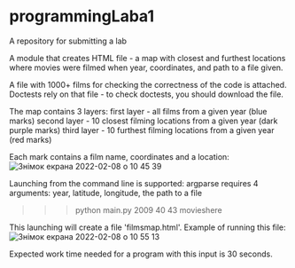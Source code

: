 # programmingLaba1
A repository for submitting a lab

A module that creates HTML file - a map with closest and furthest locations where movies
were filmed when year, coordinates, and path to a file given.

A file with 1000+ films for checking the correctness of the code is attached.
Doctests rely on that file - to check doctests, you should download the file.
 
The map contains 3 layers:
  first layer - all films from a given year (blue marks)
  second layer - 10 closest filming locations from a given year (dark purple marks)
  third layer - 10 furthest filming locations from a given year (red marks)
  
  Each mark contains a film name, coordinates and a location: ![Знімок екрана 2022-02-08 о 10 45 39](https://user-images.githubusercontent.com/92575094/152950611-17da3243-de54-4082-b09c-5f4af8e33fe7.png)

Launching from the command line is supported:
argparse requires 4 arguments: year, latitude, longitude, the path to a file
>>> python main.py 2009 40 43 movieshere

This launching will create a file 'filmsmap.html'.
Example of running this file: ![Знімок екрана 2022-02-08 о 10 55 13](https://user-images.githubusercontent.com/92575094/152952113-41e9278a-7403-4265-82ec-54947e3c7bea.png)

Expected work time needed for a program with this input is 30 seconds.
